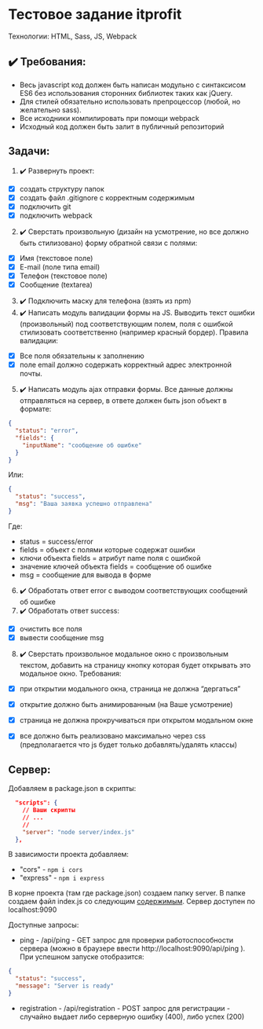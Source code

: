 # Тестовое задание itprofit

Технологии: HTML, Sass, JS, Webpack

## :heavy_check_mark: Требования:
- Весь javascript код должен быть написан модульно с синтаксисом ES6 без использования сторонних библиотек таких как jQuery.
- Для стилей обязательно использовать препроцессор (любой, но желательно sass).
- Все исходники компилировать при помощи webpack
- Исходный код должен быть залит в публичный репозиторий

## Задачи:
1. :heavy_check_mark: Развернуть проект:
- [x] создать структуру папок
- [x] создать файл .gitignore с корректным содержимым
- [x] подключить git
- [x] подключить webpack
2. :heavy_check_mark: Сверстать произвольную (дизайн на усмотрение, но все должно быть стилизовано) форму обратной связи с полями:
- [x] Имя (текстовое поле)
- [x] E-mail (поле типа email)
- [x] Телефон (текстовое поле)
- [x] Сообщение (textarea)
3. :heavy_check_mark: Подключить маску для телефона (взять из npm)
4. :heavy_check_mark: Написать модуль валидации формы на JS. Выводить текст ошибки (произвольный) под соответствующим полем, поля с ошибкой стилизовать соответственно (например красный бордер). Правила валидации:
- [x] Все поля обязательны к заполнению
- [x] поле email должно содержать корректный адрес электронной почты.
5. :heavy_check_mark: Написать модуль ajax отправки формы. Все данные должны отправляться на сервер, в ответе должен быть json объект в формате:
```json
{
  "status": "error",
  "fields": {
    "inputName": "сообщение об ошибке"
  }
}
```

Или:
```json
{
  "status": "success",
  "msg": "Ваша заявка успешно отправлена"
}
```

Где:
- status = success/error
- fields = объект с полями которые содержат ошибки
- ключи объекта fields = атрибут name поля с ошибкой
- значение ключей объекта fields = сообщение об ошибке
- msg = сообщение для вывода в форме
6. :heavy_check_mark: Обработать ответ error с выводом соответствующих сообщений об ошибке
7. :heavy_check_mark: Обработать ответ success:
- [x] очистить все поля
- [x] вывести сообщение msg
8. :heavy_check_mark: Сверстать произвольное модальное окно с произвольным текстом, добавить на страницу кнопку которая будет открывать это модальное окно. Требования:
- [x] при открытии модального окна, страница не должна “дергаться”
- [x] открытие должно быть анимированным (на Ваше усмотрение)
- [x] страница не должна прокручиваться при открытом модальном окне
- [x] все должно быть реализовано максимально через css (предполагается что js будет только добавлять/удалять классы)


## Сервер:
Добавляем в package.json в скрипты:
```json
  "scripts": { 
    // Ваши скрипты 
    // ...
    // 
    "server": "node server/index.js" 
  },
```

В зависимости проекта добавляем:
- "cors" - `npm i cors`
- "express" - `npm i express`

В корне проекта (там где package.json) создаем папку server. В папке создаем файл index.js со следующим [содержимым](https://github.com/RErokho/test-itprofit/blob/main/server/index.js). Сервер доступен по localhost:9090

Доступные запросы:
- ping - /api/ping - GET запрос для проверки работоспособности сервера (можно в браузере ввести http://localhost:9090/api/ping ). При успешном запуске отобразится:
```json
{
  "status": "success",
  "message": "Server is ready"
}
```
- registration - /api/registration - POST запрос для регистрации - случайно выдает либо серверную ошибку (400), либо успех (200)
